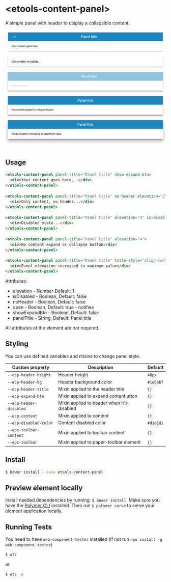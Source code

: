# \<etools-content-panel\>

A simple panel with header to display a collapsible content.

![alt tag](etools-content-panel-demo.png)

## Usage
```html
<etools-content-panel panel-title="Panel title" show-expand-btn>
  <div>Your content goes here...</div>
</etools-content-panel>

<etools-content-panel panel-title="Panel title" no-header elevation="2">
  <div>Only content, no header...</div>
</etools-content-panel>

<etools-content-panel panel-title="Panel title" elevation="3" is-disabled="true" show-expand-btn>
  <div>Disabled state...</div>
</etools-content-panel>

<etools-content-panel panel-title="Panel title" elevation="4">
  <div>No content expand or collapse button</div>
</etools-content-panel>

<etools-content-panel panel-title="Panel title" title-style="align-center" elevation="5">
  <div>Panel elevation increased to maximum value</div>
</etools-content-panel>
```

Attributes:
* elevation - Number Default: 1
* isDisabled - Boolean, Default: false
* noHeader - Boolean, Default: false
* open - Boolean, Default: true - notifies
* showExpandBtn - Boolean, Default: false
* panelTitle - String, Default: Panel title

All attributes of the element are not required.


## Styling

You can use defined variables and mixins to change panel style.

Custom property | Description | Default
----------------|-------------|----------
`--ecp-header-height` | Header height | `48px`
`--ecp-header-bg` | Header background color | `#1e86bf`
`--ecp-header-title` | Mixin applied to the header title | `{}`
`--ecp-expand-btn` | Mixin applied to expand content utton | `{}`
`--ecp-header-disabled` | Mixin applied to header when it's disabled | `{}`
`--ecp-content` | Mixin applied to content | `{}`
`--ecp-disabled-color` | Content disabled color | `#d1d1d1`
`--epc-toolbar-content` | Mixin applied to toolbar content | `{}`
`--epc-toolbar` | Mixin applied to paper-toolbar element | `{}`


## Install
```bash
$ bower install --save etools-content-panel
```

## Preview element locally

Install needed dependencies by running: `$ bower install`.
Make sure you have the [Polymer CLI](https://www.npmjs.com/package/polymer-cli) installed. Then run `$ polymer serve` to serve your element application locally.

## Running Tests

You need to have `web-component-tester` installed (if not run `npm install -g web-component-tester`)
```bash
$ wtc
```
or 
```bash
$ wtc -p
```

